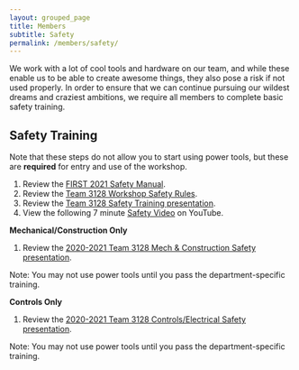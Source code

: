 ```yaml
---
layout: grouped_page
title: Members
subtitle: Safety
permalink: /members/safety/
---
```


We work with a lot of cool tools and hardware on our team, and while these enable us to be able to create awesome things, they also pose a risk if not used properly. In order to ensure that we can continue pursuing our wildest dreams and craziest ambitions, we require all members to complete basic safety training.

## Safety Training
Note that these steps do not allow you to start using power tools, but these are **required** for entry and use of the workshop. 
<!--Returning members must complete training **by September 7th, 2020** and new members must complete training **by October 9th, 2020**.
-->
1. Review the [FIRST 2021 Safety Manual](https://www.firstinspires.org/sites/default/files/uploads/resource_library/frc/team-resources/safety/2021/2021%20FRC-FTC%20Safety%20Manual.pdf).
2. Review the [Team 3128 Workshop Safety Rules](https://docs.google.com/document/d/1gTw1WBlAibeMDqZq60wFhrIeMC9_9V-_CoyP7S0CSsU/edit).
3. Review the [Team 3128 Safety Training presentation](https://docs.google.com/presentation/d/1KFtCwP8C42CqkaYhAYieHBCPWheEuGCgpP0atNEpx8s/edit#slide=id.g4266068401_3_70).
4. View the following 7 minute [Safety Video](https://www.youtube.com/watch?v=fivMiePNjCc) on YouTube.

<!-- 5. Take the [Team 3128 Safety Quiz](https://forms.gle/YeU6LYZDWd2xato26). To complete Safety Training, you must pass this quiz with a **score of 85% or higher**. As aforementioned on the [members page](/members/index/), the safety quiz also requests the submission for the Parent and Consent Waiver and Code of Conduct Form. If you retake the safety quiz, you do not need to submit your consent forms again; please only submit your consent forms the first time you take the quiz.

## So you want to use power tools?
<!--If you have completed all the steps above but are interested in joining Mechanical (or Construction) or Controls (electrical and software), you will need to view the following presentations and complete their corresponding quizzes.

Our Mechanical and Controls departments have reached capacity for the 2020-2021 season, but their respective safety presentations and quizzes can be found below.--->

<!--Their respective safety quizzes for the 2020-2021 season are not yet available.-->

<!--
If you still need to complete the Mechanical or Controls safety quizzes, contact [Chris Low](mailto:chris@team3128.org).
-->

<!--
If you have completed all of the steps above but are interested in joining the Mechanical or Controls departments, you will need to view the following presentations and complete their corresponding quizzes. Currently the quizzes are not available to take, but they will be coming soon!
-->

**Mechanical/Construction Only**
<!--View the 2019-2020 Team 3128 Mech & Construction Safety presentation [here](https://docs.google.com/presentation/d/1YvJPzw82Gi9E48YD2QIbKN_-VQ8OFdi9ijYC6f_wuPY/edit#slide=id.g4266068401_3_70).
-->

<!--Reviewing the presentation *does not* mean you may use power tools.-->

1. Review the [2020-2021 Team 3128 Mech & Construction Safety presentation](https://docs.google.com/presentation/d/1ngjrVEYz4os1vO-taycgC9xWQwwzJZTaysqT8F0MATU/edit?usp=sharing).

<!--
2. Take the [2020-2021 Mech & Construction Safety Quiz](https://docs.google.com/forms/d/e/1FAIpQLSdm3aHeG4bZCh1VQz_QbNNkCNJM33MY54-lmgB9BB38LAVUNw/viewform?usp=sf_link). You must pass with a score of 85% or higher. You may take the quiz as many times as you want.
-->

Note: You may not use power tools until you pass the department-specific training.

**Controls Only**
<!--View the 2019-2020 Team 3128 Controls/Electrical Safety presentation [here](https://docs.google.com/presentation/d/1phLBXfwegA6CF1v4O8o42MFOhwMspqC9bcXLJtz_uXo/edit?usp=sharing).-->

<!--Reviewing the presentation *does not* mean you may use power tools.-->

1. Review the [2020-2021 Team 3128 Controls/Electrical Safety presentation](https://docs.google.com/presentation/d/1edzdTAOpXih5eED6RA7A4ZohyB9Ey1BROv1zvDV0teo/edit#slide=id.g4266068401_3_70).

<!--
2. Take the [2020-2021 Controls/Electrical Safety Quiz](https://docs.google.com/forms/d/e/1FAIpQLSc0EAn3R4hAIk7pDDqhEyblIVTdGAN2mDU3GYnahu60igYmAQ/viewform?usp=sf_link). You must pass with a score of 85% or higher. You may take the quiz as many times as you want. 
-->
Note: You may not use power tools until you pass the department-specific training.
